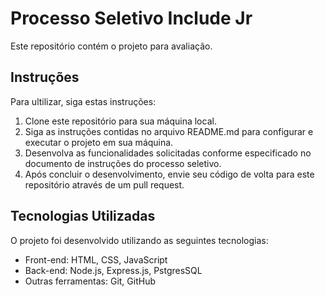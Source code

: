 # Processo Seletivo Include Jr

Este repositório contém o projeto para avaliação.

## Instruções

Para ultilizar, siga estas instruções:

1. Clone este repositório para sua máquina local.
2. Siga as instruções contidas no arquivo README.md para configurar e executar o projeto em sua máquina.
3. Desenvolva as funcionalidades solicitadas conforme especificado no documento de instruções do processo seletivo.
4. Após concluir o desenvolvimento, envie seu código de volta para este repositório através de um pull request.

## Tecnologias Utilizadas

O projeto foi desenvolvido utilizando as seguintes tecnologias:

- Front-end: HTML, CSS, JavaScript
- Back-end: Node.js, Express.js, PstgresSQL
- Outras ferramentas: Git, GitHub

